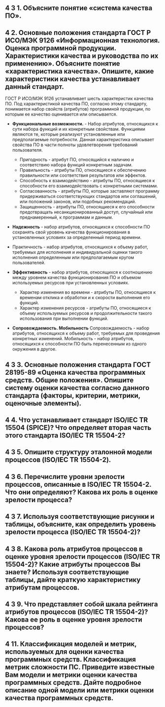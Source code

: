 ## 4 3 1. Объясните понятие «система качества ПО».

## 4 2. Основные положения стандарта ГОСТ Р ИСО/МЭК 9126 «Информационная технология. Оценка программной продукции. Характеристики качества и руководства по их применению». Объясните понятие «характеристика качества». Опишите, какие характеристики качества устанавливает данный стандарт.

ГОСТ Р ИСО/МЭК 9126 устанавливает шесть характеристик качества ПО. Под характеристикой качества ПО, согласно этому стандарту, понимается набор свойств (атрибутов) программной продукции, по которым ее качество оценивается или описывается. 

- **Функциональные возможности.** - Набор атрибутов, относящихся к сути набора функций и их конкретным свойствам. Функциями являются те, которые реализуют установленные или предполагаемые потребности. Данная характеристика описывает свойства ПО в части полноты удовлетворения требований пользователя. 
    - Пригодность - атрибут ПО, относящийся к наличию и соответствию набора функций конкретным задачам.
    - Правильность - атрибуты ПО, относящиеся к обеспечению правильности или соответствия результатов или эффектов.
    - Способность к взаимодействию - атрибуты ПО, относящиеся к способности его взаимодействовать с конкретными системами. 
    - Согласованность - атрибуты ПО, которые заставляют программу придерживаться соответствующих стандартов или соглашений, или положений законов, или подобных рекомендаций.
    - Защищенность - атрибуты ПО, относящиеся к его способности предотвращать несанкционированный доступ, случайный или преднамеренный, к программам и данным. 

- **Надежность** - набор атрибутов, относящихся к способности ПО сохранять свой уровень качества функционирования в установленных условиях за определенный период времени.
- Практичность - набор атрибутов, относящихся к объему работ, требуемых для исполнения и индивидуальной оценки такого исполнения определенным или предполагаемым кругом пользователей.
- **Эффективность** - набор атрибутов, относящихся к соотношению между уровнем качества функционирования ПО и объемом используемых ресурсов при установленных условиях.
    - Характер изменения во времени - атрибуты ПО, относящиеся к временам отклика и обработки и к скорости выполнения его функций.
    - Характер изменения ресурсов - атрибуты ПО, относящиеся к объему используемых ресурсов и продолжительности такого использования при выполнении функций.
- **Сопровождаемость. Мобильность** 
Сопровождаемость - набор атрибутов, относящихся к объему работ, требуемых для проведения конкретных изменений.
Мобильность - набор атрибутов, относящихся к способности ПО быть перенесенным из одного окружения в другое.


## 4 3 3. Основные положения стандарта ГОСТ 28195-89 «Оценка качества программных средств. Общие положения». Опишите систему оценки качества согласно данного стандарта (факторы, критерии, метрики, оценочные элементы).

## 4 4. Что устанавливает стандарт ISO/IEC TR 15504 (SPICE)? Что определяет вторая часть этого стандарта ISO/IEC TR 15504-2?

## 4 3 5. Опишите структуру эталонной модели процессов (ISO/IEC TR 15504-2).

## 4 3 6. Перечислите уровни зрелости процессов, описанные в ISO/IEC TR 15504-2. Что они определяют? Какова их роль в оценке зрелости процесса?

## 4 3 7. Используя соответствующие рисунки и таблицы, объясните, как определить уровень зрелости процесса (ISO/IEC TR 15504-2)?

## 4 3 8. Какова роль атрибутов процессов в оценке уровня зрелости процессов (ISO/IEC TR 15504-2)? Какие атрибуты процессов Вы знаете? Используя соответствующие таблицы, дайте краткую характеристику атрибутам процессов.

## 4 3 9. Что представляет собой шкала рейтинга атрибутов процессов (ISO/IEC TR 15504-2)? Какова ее роль в оценке уровня зрелости процессов?

## 4 11. Классификация моделей и метрик, используемых для оценки качества программных средств. Классификация метрик сложности ПС. Приведите известные Вам модели и метрики оценки качества программных средств. Дайте подробное описание одной модели или метрики оценки качества программных средств.